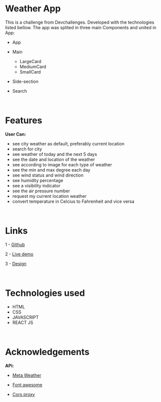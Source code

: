 # Weather App

This is a challenge from Devchallenges. Developed with the technologies listed bellow. The app was splited in three main Components and united in App:

- App

- Main

  - LargeCard
  - MediumCard
  - SmallCard

- Side-section

- Search

<br>

# Features

**User Can:**

- see city weather as default, preferably current location
- search for city
- see weather of today and the next 5 days
- see the date and location of the weather
- see according to image for each type of weather
- see the min and max degree each day
- see wind status and wind direction
- see humidity percentage
- see a visibility indicator
- see the air pressure number
- request my current location weather
- convert temperature in Celcius to Fahrenheit and vice versa

<br>

# Links

1 - [Github](https://github.com/Tiago-Rodrigs/weather)

2 - [Live demo](https://theweatherappp.netlify.app/)

3 - [Design](https://www.figma.com/file/5X3Ao3gEqZPqqKctP7riDF)

<br>

# Technologies used

- HTML
- CSS
- JAVASCRIPT
- REACT JS

<br>

# Acknowledgements

**APi:**

- [Meta Weather](https://https://www.metaweather.com/api/)
- [Font awesome](https://fontawesome.com/)

- [ Cors proxy ](https://github.com/Rob--W/cors-anywhere)
